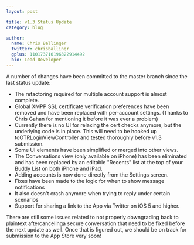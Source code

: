 ```yaml
---
layout: post

title: v1.3 Status Update
category: blog

author:
  name: Chris Ballinger
  twitter: chrisballingr
  gplus: 110173710196322914492 
  bio: Lead Developer
---
```


A number of changes have been committed to the master branch since the last status update:

*   The refactoring required for multiple account support is almost complete.
*   Global XMPP SSL certificate verification preferences have been removed and have been replaced with per-account settings. (Thanks to Chris Gahan for mentioning it before it was ever a problem)
*   Currently there is no UI for relaxing the cert checks anymore, but the underlying code is in place. This will need to be hooked up toOTRLoginViewController and tested thoroughly before v1.3 submission.
*   Some UI elements have been simplified or merged into other views.
*   The Conversations view (only available on iPhone) has been eliminated and has been replaced by an editable "Recents" list at the top of your Buddy List on both iPhone and iPad.
*   Adding accounts is now done directly from the Settings screen.
*   Fixes have been made to the logic for when to show message notifications
*   It also doesn't crash anymore when trying to reply under certain scenarios
*   Support for sharing a link to the App via Twitter on iOS 5 and higher.

There are still some issues related to not properly downgrading back to plaintext aftercancelinga secure conversation that need to be fixed before the next update as well. Once that is figured out, we should be on track for submission to the App Store very soon!